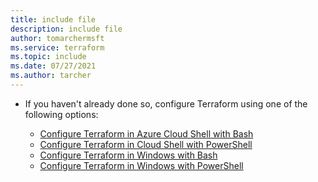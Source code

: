 ```yaml
---
title: include file
description: include file
author: tomarchermsft
ms.service: terraform
ms.topic: include
ms.date: 07/27/2021
ms.author: tarcher
---
```


- If you haven't already done so, configure Terraform using one of the following options:

    - [Configure Terraform in Azure Cloud Shell with Bash](../get-started-cloud-shell-bash)
    - [Configure Terraform in Cloud Shell with PowerShell](../get-started-cloud-shell-powershell)
    - [Configure Terraform in Windows with Bash](../get-started-windows-bash)
    - [Configure Terraform in Windows with PowerShell](../get-started-windows-powershell)
    